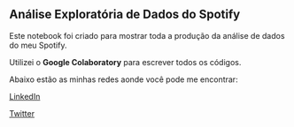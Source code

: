 ## Análise Exploratória de Dados do Spotify
Este notebook foi criado para mostrar toda a produção da análise de dados do meu Spotify.

Utilizei o **Google Colaboratory** para escrever todos os códigos.

Abaixo estão as minhas redes aonde você pode me encontrar:

[LinkedIn](https://www.linkedin.com/in/mateus-lulio/)

[Twitter](https://twitter.com/LulioMateus)
